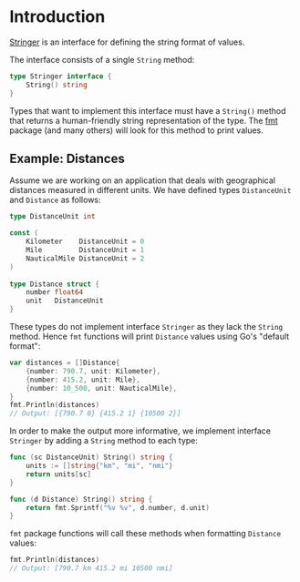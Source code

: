 # Introduction

[Stringer][stringer-interface] is an interface for defining the string format of values.

The interface consists of a single `String` method:
 
```go
type Stringer interface {
    String() string
}
```
 
Types that want to implement this interface must have a `String()` method that returns a human-friendly string representation of the type. The [fmt][fmt-package] package (and many others) will look for this method to print values.

## Example: Distances

Assume we are working on an application that deals with geographical distances measured in different units. 
We have defined types `DistanceUnit` and `Distance` as follows: 
 
```go 
type DistanceUnit int

const (
	Kilometer    DistanceUnit = 0
	Mile         DistanceUnit = 1
	NauticalMile DistanceUnit = 2
)
 
type Distance struct {
	number float64
	unit   DistanceUnit
} 
```

These types do not implement interface `Stringer` as they lack the `String` method.
Hence `fmt` functions will print `Distance` values using Go's "default format":

```go 
var distances = []Distance{
	{number: 790.7, unit: Kilometer},
	{number: 415.2, unit: Mile},
	{number: 10_500, unit: NauticalMile},
} 
fmt.Println(distances)
// Output: [{790.7 0} {415.2 1} {10500 2}]
```

In order to make the output more informative, we implement interface `Stringer` by adding a `String` method to each type:

```go
func (sc DistanceUnit) String() string {
	units := []string{"km", "mi", "nmi"}
	return units[sc]
}

func (d Distance) String() string {
	return fmt.Sprintf("%v %v", d.number, d.unit)
} 
```
 
`fmt` package functions will call these methods when formatting `Distance` values:

```go
fmt.Println(distances)
// Output: [790.7 km 415.2 mi 10500 nmi]
```

[stringer-interface]: https://pkg.go.dev/fmt#Stringer
[fmt-package]: https://pkg.go.dev/fmt
